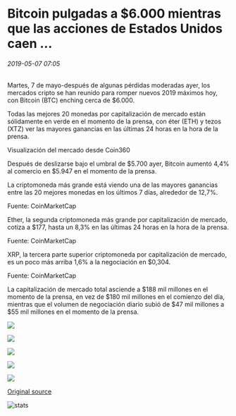 # Bitcoin pulgadas a $6.000 mientras que las acciones de Estados Unidos caen ...

###### 2019-05-07 07:05

Martes, 7 de mayo-después de algunas pérdidas moderadas ayer, los mercados cripto se han reunido para romper nuevos 2019 máximos hoy, con Bitcoin (BTC) enching cerca de $6.000.

Todas las mejores 20 monedas por capitalización de mercado están sólidamente en verde en el momento de la prensa, con éter (ETH) y tezos (XTZ) ver las mayores ganancias en las últimas 24 horas en la hora de la prensa.

Visualización del mercado desde Coin360

Después de deslizarse bajo el umbral de $5.700 ayer, Bitcoin aumentó 4,4% al comercio en $5.947 en el momento de la prensa.

La criptomoneda más grande está viendo una de las mayores ganancias entre las 20 mejores monedas en los últimos 7 días, alrededor de 12,7%.

Fuente: CoinMarketCap

Ether, la segunda criptomoneda más grande por capitalización de mercado, cotiza a $177, hasta un 8,3% en las últimas 24 horas en la hora de la prensa.

Fuente: CoinMarketCap

XRP, la tercera parte superior criptomoneda por capitalización de mercado, es un poco más arriba 1,6% a la negociación en $0,304.

Fuente: CoinMarketCap

La capitalización de mercado total asciende a $188 mil millones en el momento de la prensa, en vez de $180 mil millones en el comienzo del día, mientras que el volumen de negociación diario subió de $47 mil millones a $55 mil millones en el momento de la prensa.

![](https://s3.cointelegraph.com/storage/uploads/view/cb4f90e7bc81dca74204c1d01502a58c.jpg)

![](https://s3.cointelegraph.com/storage/uploads/view/c6802b482dd1bf9576ba05936962683f.jpg)

![](https://s3.cointelegraph.com/storage/uploads/view/00b218afe763fc914123d1eae588701c.jpg)

![](https://s3.cointelegraph.com/storage/uploads/view/611bf76231b8b9edbd19d9e9a92f258b.jpg)

![](https://s3.cointelegraph.com/storage/uploads/view/d43cff258d1b4fdee1b386f348f07ff8.jpg)

[Original source](https://cointelegraph.com/news/bitcoin-inches-to-6-000-while-us-stocks-drop)

![stats](https://c.statcounter.com/11760860/0/a89fa40b/1/ "stats")